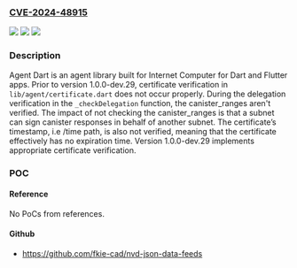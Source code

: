 ### [CVE-2024-48915](https://cve.mitre.org/cgi-bin/cvename.cgi?name=CVE-2024-48915)
![](https://img.shields.io/static/v1?label=Product&message=agent_dart&color=blue)
![](https://img.shields.io/static/v1?label=Version&message=%3D%20%3C%201.0.0-dev.29%20&color=brighgreen)
![](https://img.shields.io/static/v1?label=Vulnerability&message=CWE-295%3A%20Improper%20Certificate%20Validation&color=brighgreen)

### Description

Agent Dart is an agent library built for Internet Computer for Dart and Flutter apps. Prior to version 1.0.0-dev.29, certificate verification in `lib/agent/certificate.dart` does not occur properly. During the delegation verification in the `_checkDelegation` function, the canister_ranges aren't verified. The impact of not checking the canister_ranges is that a subnet can sign canister responses in behalf of another subnet. The certificate’s timestamp, i.e /time path, is also not verified, meaning that the certificate effectively has no expiration time. Version 1.0.0-dev.29 implements appropriate certificate verification.

### POC

#### Reference
No PoCs from references.

#### Github
- https://github.com/fkie-cad/nvd-json-data-feeds

